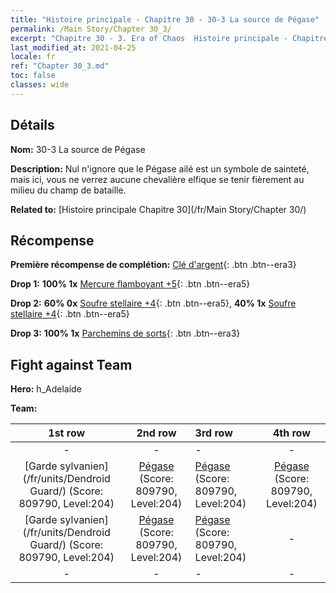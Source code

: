 ```yaml
---
title: "Histoire principale - Chapitre 30 - 30-3 La source de Pégase"
permalink: /Main Story/Chapter 30_3/
excerpt: "Chapitre 30 - 3. Era of Chaos  Histoire principale - Chapitre 30_3. 30-3 La source de Pégase"
last_modified_at: 2021-04-25
locale: fr
ref: "Chapter 30_3.md"
toc: false
classes: wide
---
```


## Détails

 **Nom:** 30-3 La source de Pégase

 **Description:** Nul n'ignore que le Pégase ailé est un symbole de sainteté, mais ici, vous ne verrez aucune chevalière elfique se tenir fièrement au milieu du champ de bataille.

 **Related to:** [Histoire principale Chapitre 30](/fr/Main Story/Chapter 30/)

## Récompense

 **Première récompense de complétion:** [Clé d'argent](/ItemsFR/con_693/){: .btn .btn--era3}

 **Drop 1:** **100% 1x** [Mercure flamboyant +5](/ItemsFR/mat_98/){: .btn .btn--era5}

 **Drop 2:** **60% 0x** [Soufre stellaire +4](/ItemsFR/mat_92/){: .btn .btn--era5}, **40% 1x** [Soufre stellaire +4](/ItemsFR/mat_92/){: .btn .btn--era5}

 **Drop 3:** **100% 1x** [Parchemins de sorts](/ItemsFR/con_694/){: .btn .btn--era3}


## Fight against Team
 **Hero:** h_Adelaide

 **Team:**


  | 1st row | 2nd row | 3rd row | 4th row |
  |:----:|:----:|:----|:----:|
  | - | - | - | - |
  | [Garde sylvanien](/fr/units/Dendroid Guard/) (Score: 809790, Level:204)  | [Pégase](/fr/units/Pegasus/) (Score: 809790, Level:204)  | [Pégase](/fr/units/Pegasus/) (Score: 809790, Level:204)  | [Pégase](/fr/units/Pegasus/) (Score: 809790, Level:204)  |
  | [Garde sylvanien](/fr/units/Dendroid Guard/) (Score: 809790, Level:204)  | [Pégase](/fr/units/Pegasus/) (Score: 809790, Level:204)  | [Pégase](/fr/units/Pegasus/) (Score: 809790, Level:204)  | - |
  | - | - | - | - |


